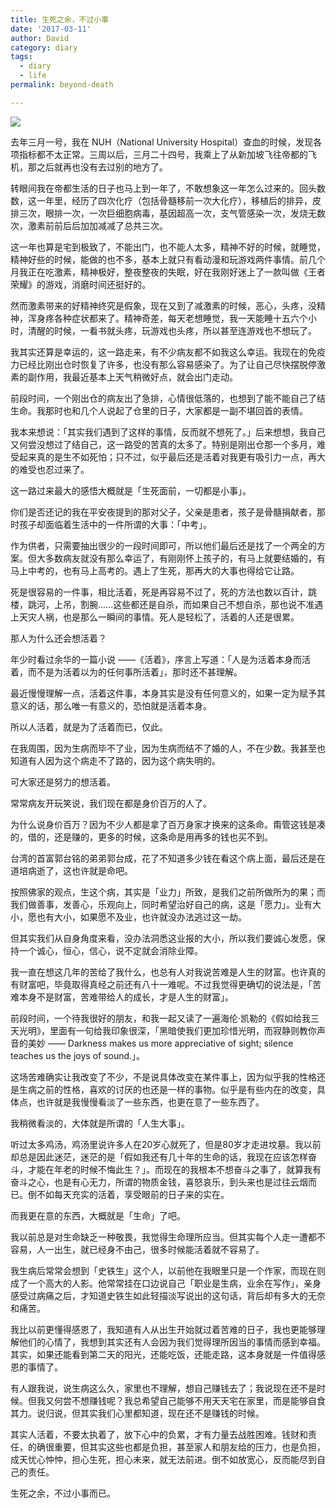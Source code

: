 ```yaml
---
title: 生死之余，不过小事
date: '2017-03-11'
author: David
category: diary
tags:
  - diary
  - life
permalink: beyond-death

---
```


![](/images/wp_weixin_public/心随于己，喜怒自由心定.jpg)

去年三月一号，我在 NUH（National University Hospital）查血的时候，发现各项指标都不太正常。三周以后，三月二十四号，我乘上了从新加坡飞往帝都的飞机，那之后就再也没有去过别的地方了。

转眼间我在帝都生活的日子也马上到一年了，不敢想象这一年怎么过来的。回头数数，这一年里，经历了四次化疗（包括骨髓移前一次大化疗），移植后的排异，皮排三次，眼排一次，一次巨细胞病毒，基因超高一次，支气管感染一次，发烧无数次，激素前前后后加加减减了总共三次。

这一年也算是宅到极致了，不能出门，也不能人太多，精神不好的时候，就睡觉，精神好些的时候，能做的也不多，基本上就只有看动漫和玩游戏两件事情。前几个月我正在吃激素，精神极好，整夜整夜的失眠，好在我刚好迷上了一款叫做《王者荣耀》的游戏，消磨时间还挺好的。

然而激素带来的好精神终究是假象，现在又到了减激素的时候，恶心，头疼，没精神，浑身疼各种症状都来了。精神奇差，每天老想睡觉，我一天能睡十五六个小时，清醒的时候，一看书就头疼，玩游戏也头疼，所以甚至连游戏也不想玩了。

我其实还算是幸运的，这一路走来，有不少病友都不如我这么幸运。我现在的免疫力已经比刚出仓时恢复了许多，也没有那么容易感染了。为了让自己尽快摆脱停激素的副作用，我最近基本上天气稍微好点，就会出门走动。


前段时间，一个刚出仓的病友出了急排，心情很低落的，也想到了能不能自己了结生命。我那时也和几个人说起了仓里的日子，大家都是一副不堪回首的表情。

我本来想说：「其实我们遇到了这样的事情，反而就不想死了。」后来想想，我自己又何尝没想过了结自己，这一路受的苦真的太多了。特别是刚出仓那一个多月，难受起来真的是生不如死怕；只不过，似乎最后还是活着对我更有吸引力一点，再大的难受也忍过来了。

这一路过来最大的感悟大概就是「生死面前，一切都是小事」。

你们是否还记的我在平安夜提到的那对父子，父亲是患者，孩子是骨髓捐献者，那时孩子却面临着生活中的一件所谓的大事：「中考」。

作为供者，只需要抽出很少的一段时间即可，所以他们最后还是找了一个两全的方案。但大多数病友就没有那么幸运了，有刚刚怀上孩子的，有马上就要结婚的，有马上中考的，也有马上高考的。遇上了生死，那再大的大事也得给它让路。

死是很容易的一件事，相比活着，死是再容易不过了，死的方法也数以百计，跳楼，跳河，上吊，割腕......这些都还是自杀，而如果自己不想自杀，那也说不准遇上天灾人祸，也是那么一瞬间的事情。死人是轻松了，活着的人还是很累。

那人为什么还会想活着？

年少时看过余华的一篇小说 ——《活着》，序言上写道：「人是为活着本身而活着，而不是为活着以为的任何事所活着」，那时还不甚理解。

最近慢慢理解一点，活着这件事，本身其实是没有任何意义的，如果一定为赋予其意义的话，那么唯一有意义的，恐怕就是活着本身。

所以人活着，就是为了活着而已，仅此。

在我周围，因为生病而毕不了业，因为生病而结不了婚的人，不在少数。我甚至也知道有人因为这个病走不了路的，因为这个病失明的。

可大家还是努力的想活着。

常常病友开玩笑说，我们现在都是身价百万的人了。

为什么说身价百万？因为不少人都是拿了百万身家才换来的这条命。甭管这钱是凑的，借的，还是赚的，更多的时候，这条命是用再多的钱也买不到。

台湾的首富郭台铭的弟弟郭台成，花了不知道多少钱在看这个病上面，最后还是在道培病逝了，这也许就是命吧。

按照佛家的观点，生这个病，其实是「业力」所致，是我们之前所做所为的果；而我们做善事，发善心，乐观向上，同时希望治好自己的病，这是「愿力」。业有大小，愿也有大小，如果愿不及业，也许就没办法逃过这一劫。

但其实我们从自身角度来看，没办法洞悉这业报的大小，所以我们要诚心发愿，保持一个诚心，恒心，信心，说不定就会消除业障。


我一直在想这几年的苦给了我什么，也总有人对我说苦难是人生的财富。也许真的有财富吧，毕竟取得真经之前还有八十一难呢。不过我觉得更确切的说法是，「苦难本身不是财富，苦难带给人的成长，才是人生的财富」。

前段时间，一个待我很好的朋友，和我一起又读了一遍海伦·凯勒的《假如给我三天光明》，里面有一句给我印象很深，「黑暗使我们更加珍惜光明，而寂静则教你声音的美妙 —— Darkness makes us more appreciative of sight; silence teaches us the joys of sound.」。

这场苦难确实让我改变了不少，不是说具体改变在某件事上，因为似乎我的性格还是生病之前的性格，喜欢的讨厌的也还是一样的事物。似乎是有些内在的改变，具体点，也许就是我慢慢看淡了一些东西，也更在意了一些东西了。

我稍微看淡的，大体就是所谓的「人生大事」。

听过太多鸡汤，鸡汤里说许多人在20岁心就死了，但是80岁才走进坟墓。我以前却总是因此迷茫，迷茫的是「假如我还有几十年的生命的话，我现在应该怎样奋斗，才能在年老的时候不悔此生？」。而现在的我根本不想奋斗之事了，就算我有奋斗之心，也是有心无力，所谓的物质金钱，喜怒哀乐，到头来也是过往云烟而已。倒不如每天充实的活着，享受眼前的日子来的实在。

而我更在意的东西，大概就是「生命」了吧。

我以前总是对生命缺乏一种敬畏，我觉得生命理所应当。但其实每个人走一遭都不容易，人一出生，就已经身不由己，很多时候能活着就不容易了。

我生病后常常会想到「史铁生」这个人，以前他在我眼里只是一个作家，而现在则成了一个高大的人影。他常常挂在口边说自己「职业是生病，业余在写作」，亲身感受过病痛之后，才知道史铁生如此轻描淡写说出的这句话，背后却有多大的无奈和痛苦。

我比以前更懂得感恩了，我知道有人从出生开始就过着苦难的日子，我也更能够理解他们的心情了，我想到其实还有人会因为我们觉得理所因当的事情而感到幸福。其实，如果还能看到第二天的阳光，还能吃饭，还能走路，这本身就是一件值得感恩的事情了。

有人跟我说，说生病这么久，家里也不理解，想自己赚钱去了；我说现在还不是时候。但我又何尝不想赚钱呢？我总希望自己能够不用天天宅在家里，而是能够自食其力。说归说，但其实我们心里都知道，现在还不是赚钱的时候。

其实人活着，不要太执着了，放下心中的负累，才有力量去战胜困难。钱财和责任，的确很重要，但其实这些也都是负担，甚至家人和朋友给的压力，也是负担，成天忧心忡忡，担心生死，担心未来，就无法前进。倒不如放宽心，反而能尽到自己的责任。

生死之余，不过小事而已。

